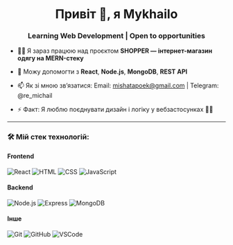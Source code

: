 <h1 align="center">Привіт 👋, я Mykhailo</h1>
<h3 align="center">Learning Web Development |  Open to opportunities</h3>

- 👨‍💻 Я зараз працюю над проєктом **SHOPPER — інтернет-магазин одягу на MERN-стеку**


- 💬 Можу допомогти з **React**, **Node.js**, **MongoDB**, **REST API**

- 📫 Як зі мною зв’язатися: 
 Email: mishatapoek@gmail.com | 
 Telegram: @re_michail

- ⚡ Факт: Я люблю поєднувати дизайн і логіку у вебзастосунках 🧠🎨

---

### 🛠️ Мій стек технологій:

#### Frontend
![React](https://img.shields.io/badge/-React-61DAFB?style=flat&logo=react&logoColor=white)
![HTML](https://img.shields.io/badge/-HTML5-E34F26?style=flat&logo=html5&logoColor=white)
![CSS](https://img.shields.io/badge/-CSS3-1572B6?style=flat&logo=css3)
![JavaScript](https://img.shields.io/badge/-JavaScript-F7DF1E?style=flat&logo=javascript&logoColor=black)

#### Backend
![Node.js](https://img.shields.io/badge/-Node.js-339933?style=flat&logo=node.js&logoColor=white)
![Express](https://img.shields.io/badge/-Express-000000?style=flat&logo=express)
![MongoDB](https://img.shields.io/badge/-MongoDB-47A248?style=flat&logo=mongodb&logoColor=white)

#### Інше
![Git](https://img.shields.io/badge/-Git-F05032?style=flat&logo=git&logoColor=white)
![GitHub](https://img.shields.io/badge/-GitHub-181717?style=flat&logo=github)
![VSCode](https://img.shields.io/badge/-VS%20Code-007ACC?style=flat&logo=visual-studio-code)

